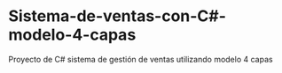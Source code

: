 # Sistema-de-ventas-con-C#-modelo-4-capas
Proyecto de C# sistema de gestión de ventas utilizando modelo 4 capas
